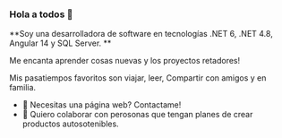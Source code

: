 ### Hola a todos 👋

**Soy una desarrolladora de software en tecnologías  .NET 6, .NET 4.8, Angular 14 y SQL Server. ** 

Me encanta aprender cosas nuevas y los proyectos retadores!

Mis pasatiempos favoritos son viajar, leer, Compartir con amigos y en familia. 

- 🌱 Necesitas una página web? Contactame!
- 👯 Quiero colaborar con perosonas que tengan planes de crear productos autosotenibles.
